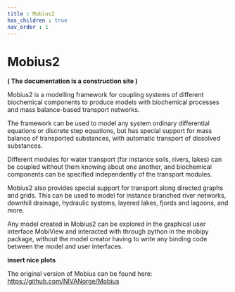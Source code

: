 ```yaml
---
title : Mobius2
has_children : true
nav_order : 1
---
```


# Mobius2

**( The documentation is a construction site )**

Mobius2 is a modelling framework for coupling systems of different biochemical components to produce models with biochemical processes and mass balance-based transport networks.

The framework can be used to model any system ordinary differential equations or discrete step equations, but has special support for mass balance of transported substances, with automatic transport of dissolved substances.

Different modules for water transport (for instance soils, rivers, lakes) can be coupled without them knowing about one another, and biochemical components can be specified independently of the transport modules.

Mobius2 also provides special support for transport along directed graphs and grids. This can be used to model for instance branched river networks, downhill drainage, hydraulic systems, layered lakes, fjords and lagoons, and more.

Any model created in Mobius2 can be explored in the graphical user interface MobiView and interacted with through python in the mobipy package, without the model creator having to write any binding code between the model and user interfaces.

**insert nice plots**

The original version of Mobius can be found here:
https://github.com/NIVANorge/Mobius
